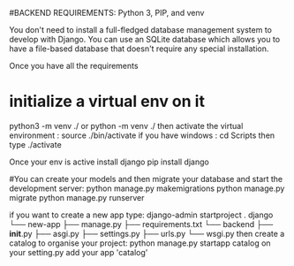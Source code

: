 #BACKEND REQUIREMENTS:
 Python 3, PIP, and venv
 
 You don't need to install a full-fledged database management system to develop with Django.
 You can use an SQLite database which allows you to have a file-based database that doesn't require any special installation.
 
Once you have all the requirements 
# initialize a virtual env on it
python3 -m venv ./ or python -m venv ./
then activate the virtual environment : source ./bin/activate
if you have windows : cd Scripts then type ./activate

Once your env is active install django
pip install django

#You can create your models and then migrate your database and start the development server:
python manage.py makemigrations
python manage.py migrate
python manage.py runserver


if you want to create a new app type:
django-admin startproject <new-app> .
django
└── new-app
    ├── manage.py
    ├── requirements.txt
    └── backend
        ├── __init__.py
        ├── asgi.py
        ├── settings.py
        ├── urls.py
        └── wsgi.py
then create a catalog to organise your project:
python manage.py startapp catalog
on your setting.py add your app 'catalog'



